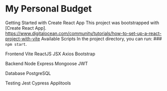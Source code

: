 ﻿# My Personal Budget
Getting Started with Create React App This project was bootstrapped with [Create React App]. 
https://www.digitalocean.com/community/tutorials/how-to-set-up-a-react-project-with-vite
Available Scripts In the project directory, you can run: ### `npm start`.

Frontend
Vite
ReactJS
JSX
Axios
Bootstrap

Backend
Node
Express
Mongoose
JWT

Database
PostgreSQL

Testing
Jest
Cypress
Applitools


